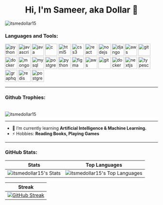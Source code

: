 <h1 align="center">Hi, I'm Sameer, aka Dollar 👋</h1>

<p align="left">
  <img src="https://komarev.com/ghpvc/?username=itsmedollar15&label=Profile%20views&color=0e75b6&style=flat" alt="itsmedollar15" />
</p>

<h3 align="left">Languages and Tools:</h3>
<p align="left">
  <!-- Programming Languages -->
  <img src="https://skillicons.dev/icons?i=python" alt="python" width="40" height="40"/>
  <img src="https://skillicons.dev/icons?i=javascript" alt="javascript" width="40" height="40"/>
  <img src="https://skillicons.dev/icons?i=java" alt="java" width="40" height="40"/>
  <img src="https://skillicons.dev/icons?i=c" alt="c" width="40" height="40"/>
  <img src="https://skillicons.dev/icons?i=html" alt="html5" width="40" height="40"/>
  <img src="https://skillicons.dev/icons?i=css" alt="css3" width="40" height="40"/>

  <!-- Frameworks and Libraries -->
  <img src="https://skillicons.dev/icons?i=react" alt="react" width="40" height="40"/>
  <img src="https://skillicons.dev/icons?i=nodejs" alt="nodejs" width="40" height="40"/>
  <img src="https://skillicons.dev/icons?i=django" alt="django" width="40" height="40"/>
  <img src="https://skillicons.dev/icons?i=aws" alt="aws" width="40" height="40"/>
  
  <!-- Tools -->
  <img src="https://skillicons.dev/icons?i=git" alt="git" width="40" height="40"/>
  <img src="https://skillicons.dev/icons?i=docker" alt="docker" width="40" height="40"/>
  <img src="https://skillicons.dev/icons?i=mongodb" alt="mongodb" width="40" height="40"/>
  <img src="https://skillicons.dev/icons?i=mysql" alt="mysql" width="40" height="40"/>
  <img src="https://skillicons.dev/icons?i=postgresql" alt="postgresql" width="40" height="40"/>
  <img src="https://skillicons.dev/icons?i=python" alt="python" width="40" height="40"/>
  
  <!-- UI/UX and Design -->
  <img src="https://skillicons.dev/icons?i=figma" alt="figma" width="40" height="40"/>
  
  <!-- Cloud -->
  <img src="https://skillicons.dev/icons?i=aws" alt="aws" width="40" height="40"/>
  
  <!-- Others -->
  <img src="https://skillicons.dev/icons?i=git" alt="git" width="40" height="40"/>
  <img src="https://skillicons.dev/icons?i=docker" alt="docker" width="40" height="40"/>
  <img src="https://skillicons.dev/icons?i=nextjs" alt="nextjs" width="40" height="40"/>
  <img src="https://skillicons.dev/icons?i=typescript" alt="typescript" width="40" height="40"/>
  <img src="https://skillicons.dev/icons?i=graphql" alt="graphql" width="40" height="40"/>
  <img src="https://skillicons.dev/icons?i=redis" alt="redis" width="40" height="40"/>
  <img src="https://skillicons.dev/icons?i=postgresql" alt="postgresql" width="40" height="40"/>
</p>

---
<h3 align="left">Github Trophies:</h3>
<p align="left">
    <img src="https://github-profile-trophy.vercel.app/?username=itsmedollar15" alt="itsmedollar15" style="margin-top: 20px;" />
</p>

---

- 🌱 I’m currently learning **Artificial Intelligence & Machine Learning.**
- ⚡ Hobbies: **Reading Books, Playing Games**

---

### GitHub Stats:

<div align="center">

| Stats | Top Languages |
|-------|---------------|
| ![itsmedollar15's Stats](https://github-readme-stats.vercel.app/api?username=itsmedollar15&theme=onedark&show_icons=true&hide_border=false&count_private=true) | ![itsmedollar15's Top Languages](https://github-readme-stats.vercel.app/api/top-langs/?username=itsmedollar15&theme=onedark&show_icons=true&hide_border=false&layout=compact) |

</div>

<div align="center">

| Streak |
|--------|
| [![GitHub Streak](https://streak-stats.demolab.com?user=itsmedollar15&theme=onedark&hide_total_contributions=true)](https://git.io/streak-stats) |

</div>

